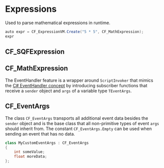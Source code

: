 # Expressions
Used to parse mathematical expressions in runtime.

```csharp
auto expr = CF_ExpressionVM.Create("5 * 5", CF_MathExpression);
expr
```

## CF_SQFExpression

## CF_MathExpression

The EventHandler feature is a wrapper around `ScriptInvoker` that mimics the [C# EventHandler concept](https://docs.microsoft.com/en-us/dotnet/api/system.eventhandler-1) by introducing subscriber functions that receive a `sender` object and `args` of a variable type `TEventArgs`.

## CF_EventArgs
The class `CF_EventArgs` transports all additional event data besides the `sender` object and is the base class that all non-primitive types of event `args` should inherit from. The constant `CF_EventArgs.Empty` can be used when sending an event that has no data.
```csharp
class MyCustomEventArgs : CF_EventArgs
{
    int someValue;
    float moreData;
};
```